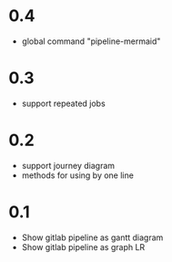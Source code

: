 # 0.4
- global command "pipeline-mermaid"

# 0.3
- support repeated jobs

# 0.2
- support journey diagram
- methods for using by one line

# 0.1
- Show gitlab pipeline as gantt diagram
- Show gitlab pipeline as graph LR